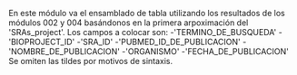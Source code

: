 En este módulo va el ensamblado de tabla utilizando los 
resultados de los módulos 002 y 004 basándonos en la 
primera arpoximación del 'SRAs_project'. Los campos a 
colocar son:
	-'TERMINO_DE_BUSQUEDA'
	-'BIOPROJECT_ID'
	-'SRA_ID'
	-'PUBMED_ID_DE_PUBLICACION'
	-'NOMBRE_DE_PUBLICACION'
	-'ORGANISMO'
	-'FECHA_DE_PUBLICACION'
Se omiten las tildes por motivos de sintaxis.

